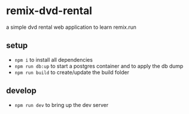 # remix-dvd-rental
a simple dvd rental web application to learn remix.run

## setup

- `npm i` to install all dependencies
- `npm run db:up` to start a postgres container and to apply the db dump
- `npm run build` to create/update the build folder

## develop

- `npm run dev` to bring up the dev server
